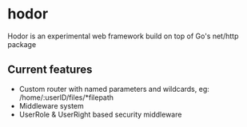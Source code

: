 # hodor 
Hodor is an experimental web framework build on top of Go's net/http package

## Current features
- Custom router with named parameters and wildcards, eg: /home/:userID/files/*filepath
- Middleware system
- UserRole & UserRight based security middleware